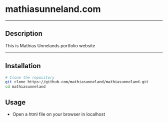 # mathiasunneland.com
---
## Description

This is Mathias Unnelands portfolio website

---

## Installation

```bash
# Clone the repository
git clone https://github.com/mathiasunneland/mathiasunneland.git
cd mathiasunneland
```

## Usage

- Open a html file on your browser in localhost